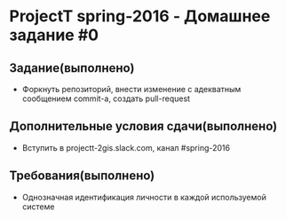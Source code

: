 # ProjectT spring-2016 - Домашнее задание #0
## Задание(выполнено)
- Форкнуть репозиторий, внести изменение с адекватным сообщением commit-а, создать pull-request

## Дополнительные условия сдачи(выполнено)
- Вступить в projectt-2gis.slack.com, канал #spring-2016

## Требования(выполнено)
- Однозначная идентификация личности в каждой используемой системе
